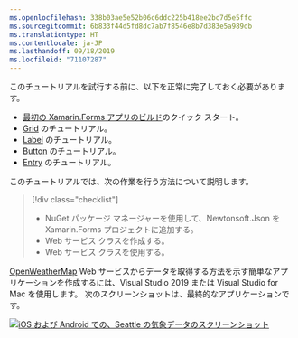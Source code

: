 ```yaml
---
ms.openlocfilehash: 338b03ae5e52b06c6ddc225b418ee2bc7d5e5ffc
ms.sourcegitcommit: 6b833f44d5fd8dc7ab7f8546e8b7d383e5a989db
ms.translationtype: HT
ms.contentlocale: ja-JP
ms.lasthandoff: 09/18/2019
ms.locfileid: "71107287"
---
```

このチュートリアルを試行する前に、以下を正常に完了しておく必要があります。

- [最初の Xamarin.Forms アプリのビルド](~/get-started/first-app/index.md)のクイック スタート。
- [Grid](~/get-started/tutorials/grid/index.yml) のチュートリアル。
- [Label](~/get-started/tutorials/label/index.yml) のチュートリアル。
- [Button](~/get-started/tutorials/button/index.yml) のチュートリアル。
- [Entry](~/get-started/tutorials/entry/index.yml) のチュートリアル。

このチュートリアルでは、次の作業を行う方法について説明します。

> [!div class="checklist"]
>
> - NuGet パッケージ マネージャーを使用して、Newtonsoft.Json を Xamarin.Forms プロジェクトに追加する。
> - Web サービス クラスを作成する。
> - Web サービス クラスを使用する。

[OpenWeatherMap](https://openweathermap.org/) Web サービスからデータを取得する方法を示す簡単なアプリケーションを作成するには、Visual Studio 2019 または Visual Studio for Mac を使用します。 次のスクリーンショットは、最終的なアプリケーションです。

[![iOS および Android での、Seattle の気象データのスクリーンショット](../images/consume-web-service.png "Seattle の気象データ")](../images/consume-web-service-large.png#lightbox "Seattle の気象データ")
